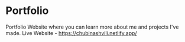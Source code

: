 # Portfolio
Portfolio Website where you can learn more about me and projects I've made. 
Live Website - https://chubinashvili.netlify.app/